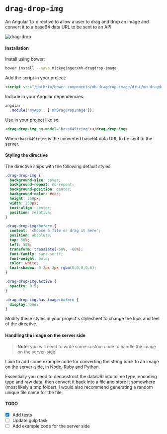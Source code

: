 # `drag-drop-img`

An Angular 1.x directive to allow a user to drag and drop an image and convert it to a base64 data URL to be sent to an API

![drag-drop](https://user-images.githubusercontent.com/3531085/27737311-97aed882-5d9f-11e7-85de-0773527dbc02.gif)

#### Installation

Install using bower:

```bash
bower install --save mickyginger/mh-dragdrop-image
```

Add the script in your project:

```html
<script src="/path/to/bower_components/mh-dragdrop-image/dist/mh-dragdrop-image.js"></script>
```

Include in your Angular dependencies:

```js
angular
  .module('myApp', ['mhDragdropImage']);
```

Use in your project like so:

```html
<drag-drop-img ng-model="base64String"></drag-drop-img>
```

Where `base64String` is the converted base64 data URI, to be sent to the server.

#### Styling the directive

The directive ships with the following default styles:

```css
.drag-drop-img {
  background-size: cover;
  background-repeat: no-repeat;
  background-position: center;
  background-color: #ccc;
  height: 250px;
  width: 250px;
  text-align: center;
  position: relative;
}

.drag-drop-img:before {
  content: 'choose a file or drag it here';
  position: absolute;
  top: 50%;
  left: 50%;
  transform: translate(-50%, -60%);
  font-family: sans-serif;
  font-weight: bold;
  color: white;
  text-shadow: 0 2px 2px rgba(0,0,0,0.6);
}

.drag-drop-img.active {
  opacity: 0.5;
}

.drag-drop-img.has-image:before {
  display:none;
}
```

Modify these styles in your project's stylesheet to change the look and feel of the directive.

#### Handling the image on the server side

> **Note**: you will need to write some custom code to handle the image on the server-side

I aim to add some example code for converting the string back to an image on the server-side, in Node, Ruby and Python.

Essentially you need to deconstruct the dataURI into mime type, encoding type and raw data, then convert it back into a file and store it somewhere (most likely a tmp folder). I would also recommend generating a random unique file name for the file.

#### TODO

- [X] Add tests
- [ ] Update gulp task
- [ ] Add example code for the server side
